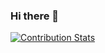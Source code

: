 ### Hi there 👋


[![Contribution Stats](https://github-contribution-stats.vercel.app/api/?username=dmitryk-dk)](https://github.com/LordDashMe/github-contribution-stats/)
